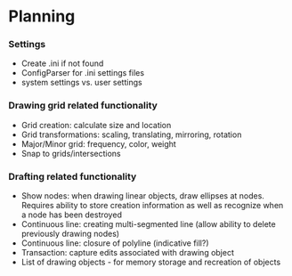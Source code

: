 # Planning


### Settings
- Create .ini if not found
- ConfigParser for .ini settings files 
- system settings vs. user settings


### Drawing grid related functionality

- Grid creation: calculate size and location
- Grid transformations: scaling, translating, mirroring, rotation
- Major/Minor grid: frequency, color, weight
- Snap to grids/intersections

### Drafting related functionality

- Show nodes: when drawing linear objects, draw ellipses at nodes. Requires ability to store creation information as well as recognize when a node has been destroyed
- Continuous line: creating multi-segmented line (allow ability to delete previously drawing nodes)
- Continuous line: closure of polyline (indicative fill?)
- Transaction: capture edits associated with drawing object
- List of drawing objects - for memory storage and recreation of objects